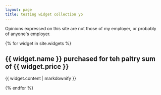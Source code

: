 ```yaml
---
layout: page
title: testing widget collection yo
---
```


Opinions expressed on this site are not those of my employer, or probably of
anyone's employer. 

{% for widget in site.widgets %}
  <h2>{{ widget.name }} purchased for teh paltry sum of {{ widget.price }}</h2>
  <p>{{ widget.content | markdownify }}</p>
{% endfor %}
